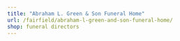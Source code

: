 ```yaml
---
title: "Abraham L. Green & Son Funeral Home"
url: /fairfield/abraham-l-green-and-son-funeral-home/
shop: funeral directors
---
```

